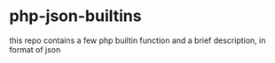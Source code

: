 # php-json-builtins
this repo contains a few php builtin function and a brief description, in format of json
